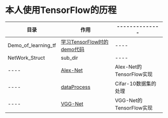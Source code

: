 ﻿# 本人使用TensorFlow的历程

 
  目录                   | 作用                        | --------------           |
  --------               | ------                     | --------                  |
  Demo_of_learning_tf    |  [学习TensorFlow时的demo代码](https://github.com/Dylanin1999/Tensorflow-Learning/tree/master/Demo_of_learning_tf) | ----                     |
  NetWork_Struct         | sub_dir                    |  ----                     |
  ----                   | [Alex-Net](https://github.com/Dylanin1999/Tensorflow-Learning/tree/master/Network_struct/Alexnet)                    | Alex-Net的TensorFlow实现  |
  ----                   | [dataProcess](https://github.com/Dylanin1999/Tensorflow-Learning/tree/master/Network_struct/datraProcess)                | Cifar-10数据集的处理      |
  ----                   | [VGG-Net](https://github.com/Dylanin1999/Tensorflow-Learning/tree/master/Network_struct/Alexnet)                   |  VGG-Net的TensorFlow实现  |